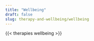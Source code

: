 ```yaml
---
title: "Wellbeing"
draft: false
slug: therapy-and-wellbeing/wellbeing
---
```


{{< therapies wellbeing >}}
